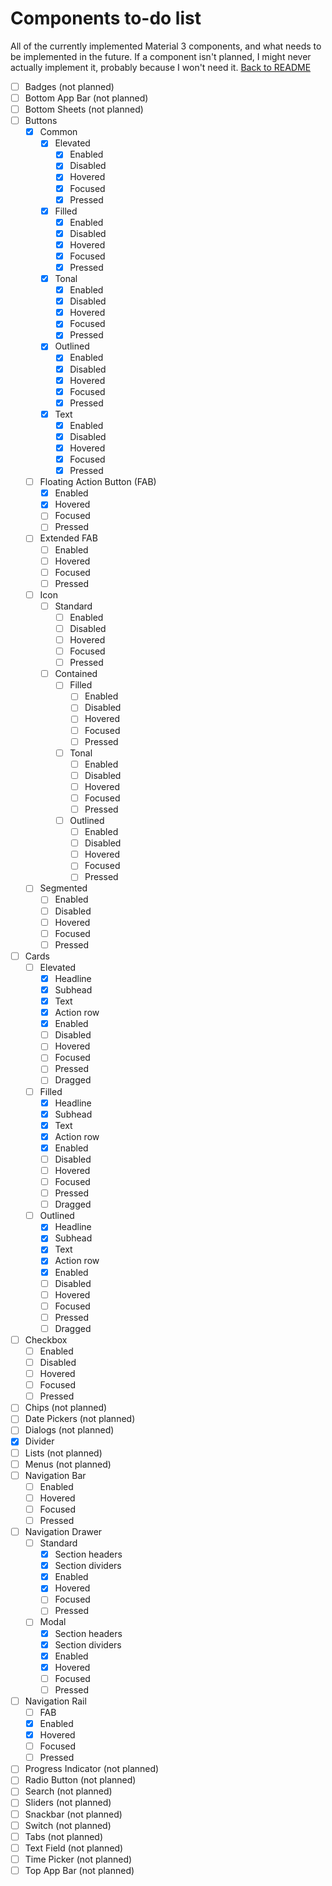 # Components to-do list
All of the currently implemented Material 3 components, and what needs to be implemented in the future. If a component isn't planned, I might never actually implement it, probably because I won't need it.
[Back to README](README.md)

- [ ] Badges (not planned)
- [ ] Bottom App Bar (not planned)
- [ ] Bottom Sheets (not planned)
- [ ] Buttons
  - [x] Common
    - [x] Elevated
      - [x] Enabled
      - [x] Disabled
      - [x] Hovered
      - [x] Focused
      - [x] Pressed
    - [x] Filled
      - [x] Enabled
      - [x] Disabled
      - [x] Hovered
      - [x] Focused
      - [x] Pressed
    - [x] Tonal
      - [x] Enabled
      - [x] Disabled
      - [x] Hovered
      - [x] Focused
      - [x] Pressed
    - [x] Outlined
      - [x] Enabled
      - [x] Disabled
      - [x] Hovered
      - [x] Focused
      - [x] Pressed
    - [x] Text
      - [x] Enabled
      - [x] Disabled
      - [x] Hovered
      - [x] Focused
      - [x] Pressed
  - [ ] Floating Action Button (FAB)
    - [x] Enabled
    - [x] Hovered
    - [ ] Focused
    - [ ] Pressed
  - [ ] Extended FAB
    - [ ] Enabled
    - [ ] Hovered
    - [ ] Focused
    - [ ] Pressed
  - [ ] Icon
    - [ ] Standard
      - [ ] Enabled
      - [ ] Disabled
      - [ ] Hovered
      - [ ] Focused
      - [ ] Pressed
    - [ ] Contained
      - [ ] Filled
        - [ ] Enabled
        - [ ] Disabled
        - [ ] Hovered
        - [ ] Focused
        - [ ] Pressed
      - [ ] Tonal
        - [ ] Enabled
        - [ ] Disabled
        - [ ] Hovered
        - [ ] Focused
        - [ ] Pressed
      - [ ] Outlined
        - [ ] Enabled
        - [ ] Disabled
        - [ ] Hovered
        - [ ] Focused
        - [ ] Pressed
  - [ ] Segmented
    - [ ] Enabled
    - [ ] Disabled
    - [ ] Hovered
    - [ ] Focused
    - [ ] Pressed
- [ ] Cards
  - [ ] Elevated
    - [x] Headline
    - [x] Subhead
    - [x] Text
    - [x] Action row
    - [x] Enabled
    - [ ] Disabled
    - [ ] Hovered
    - [ ] Focused
    - [ ] Pressed
    - [ ] Dragged
  - [ ] Filled
    - [x] Headline
    - [x] Subhead
    - [x] Text
    - [x] Action row
    - [x] Enabled
    - [ ] Disabled
    - [ ] Hovered
    - [ ] Focused
    - [ ] Pressed
    - [ ] Dragged
  - [ ] Outlined
    - [x] Headline
    - [x] Subhead
    - [x] Text
    - [x] Action row
    - [x] Enabled
    - [ ] Disabled
    - [ ] Hovered
    - [ ] Focused
    - [ ] Pressed
    - [ ] Dragged
- [ ] Checkbox
  - [ ] Enabled
  - [ ] Disabled
  - [ ] Hovered
  - [ ] Focused
  - [ ] Pressed
- [ ] Chips (not planned)
- [ ] Date Pickers (not planned)
- [ ] Dialogs (not planned)
- [x] Divider
- [ ] Lists (not planned)
- [ ] Menus (not planned)
- [ ] Navigation Bar
  - [ ] Enabled
  - [ ] Hovered
  - [ ] Focused
  - [ ] Pressed
- [ ] Navigation Drawer
  - [ ] Standard
    - [x] Section headers
    - [x] Section dividers
    - [x] Enabled
    - [x] Hovered
    - [ ] Focused
    - [ ] Pressed
  - [ ] Modal
    - [x] Section headers
    - [x] Section dividers
    - [x] Enabled
    - [x] Hovered
    - [ ] Focused
    - [ ] Pressed
- [ ] Navigation Rail
  - [ ] FAB
  - [x] Enabled
  - [x] Hovered
  - [ ] Focused
  - [ ] Pressed
- [ ] Progress Indicator (not planned)
- [ ] Radio Button (not planned)
- [ ] Search (not planned)
- [ ] Sliders (not planned)
- [ ] Snackbar (not planned)
- [ ] Switch (not planned)
- [ ] Tabs (not planned)
- [ ] Text Field (not planned)
- [ ] Time Picker (not planned)
- [ ] Top App Bar (not planned)
